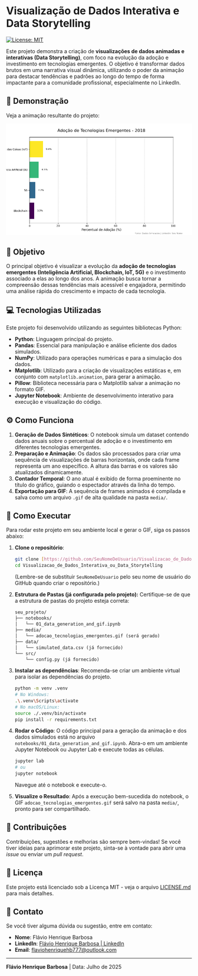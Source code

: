 # Visualização de Dados Interativa e Data Storytelling

[![License: MIT](https://img.shields.io/badge/License-MIT-yellow.svg)](https://opensource.org/licenses/MIT)

Este projeto demonstra a criação de **visualizações de dados animadas e interativas (Data Storytelling)**, com foco na evolução da adoção e investimento em tecnologias emergentes. O objetivo é transformar dados brutos em uma narrativa visual dinâmica, utilizando o poder da animação para destacar tendências e padrões ao longo do tempo de forma impactante para a comunidade profissional, especialmente no LinkedIn.

## 🚀 Demonstração

Veja a animação resultante do projeto:

<p align="center">
  <img src="media/adocao_tecnologias_emergentes.gif" alt="Animação de Adoção de Tecnologias Emergentes" width="700"/>
</p>

## 🎯 Objetivo

O principal objetivo é visualizar a evolução da **adoção de tecnologias emergentes (Inteligência Artificial, Blockchain, IoT, 5G)** e o investimento associado a elas ao longo dos anos. A animação busca tornar a compreensão dessas tendências mais acessível e engajadora, permitindo uma análise rápida do crescimento e impacto de cada tecnologia.

## 💻 Tecnologias Utilizadas

Este projeto foi desenvolvido utilizando as seguintes bibliotecas Python:

* **Python**: Linguagem principal do projeto.
* **Pandas**: Essencial para manipulação e análise eficiente dos dados simulados.
* **NumPy**: Utilizado para operações numéricas e para a simulação dos dados.
* **Matplotlib**: Utilizado para a criação de visualizações estáticas e, em conjunto com `matplotlib.animation`, para gerar a animação.
* **Pillow**: Biblioteca necessária para o Matplotlib salvar a animação no formato GIF.
* **Jupyter Notebook**: Ambiente de desenvolvimento interativo para execução e visualização do código.

## ⚙️ Como Funciona

1.  **Geração de Dados Sintéticos**: O notebook simula um dataset contendo dados anuais sobre o percentual de adoção e o investimento em diferentes tecnologias emergentes.
2.  **Preparação e Animação**: Os dados são processados para criar uma sequência de visualizações de barras horizontais, onde cada frame representa um ano específico. A altura das barras e os valores são atualizados dinamicamente.
3.  **Contador Temporal**: O ano atual é exibido de forma proeminente no título do gráfico, guiando o espectador através da linha do tempo.
4.  **Exportação para GIF**: A sequência de frames animados é compilada e salva como um arquivo `.gif` de alta qualidade na pasta `media/`.

## 🚀 Como Executar

Para rodar este projeto em seu ambiente local e gerar o GIF, siga os passos abaixo:

1.  **Clone o repositório**:

    ```bash
    git clone [https://github.com/SeuNomeDeUsuario/Visualizacao_de_Dados_Interativa_ou_Data_Storytelling.git](https://github.com/SeuNomeDeUsuario/Visualizacao_de_Dados_Interativa_ou_Data_Storytelling.git)
    cd Visualizacao_de_Dados_Interativa_ou_Data_Storytelling
    ```
    (Lembre-se de substituir `SeuNomeDeUsuario` pelo seu nome de usuário do GitHub quando criar o repositório.)

2.  **Estrutura de Pastas (já configurada pelo projeto):**
    Certifique-se de que a estrutura de pastas do projeto esteja correta:
    ```
    seu_projeto/
    ├── notebooks/
    │   └── 01_data_generation_and_gif.ipynb
    ├── media/
    │   └── adocao_tecnologias_emergentes.gif (será gerado)
    ├── data/
    │   └── simulated_data.csv (já fornecido)
    └── src/
        └── config.py (já fornecido)
    ```

3.  **Instalar as dependências**:
    Recomenda-se criar um ambiente virtual para isolar as dependências do projeto.

    ```bash
    python -m venv .venv
    # No Windows:
    .\.venv\Scripts\activate
    # No macOS/Linux:
    source ./.venv/bin/activate
    pip install -r requirements.txt
    ```

4.  **Rodar o Código**:
    O código principal para a geração da animação e dos dados simulados está no arquivo `notebooks/01_data_generation_and_gif.ipynb`. Abra-o em um ambiente Jupyter Notebook ou Jupyter Lab e execute todas as células.

    ```bash
    jupyter lab
    # ou
    jupyter notebook
    ```
    Navegue até o notebook e execute-o.

5.  **Visualize o Resultado**:
    Após a execução bem-sucedida do notebook, o GIF `adocao_tecnologias_emergentes.gif` será salvo na pasta `media/`, pronto para ser compartilhado.

## 🤝 Contribuições

Contribuições, sugestões e melhorias são sempre bem-vindas! Se você tiver ideias para aprimorar este projeto, sinta-se à vontade para abrir uma *issue* ou enviar um *pull request*.

## 📄 Licença

Este projeto está licenciado sob a Licença MIT - veja o arquivo [LICENSE.md](LICENSE.md) para mais detalhes.

## 📧 Contato

Se você tiver alguma dúvida ou sugestão, entre em contato:

* **Nome**: Flávio Henrique Barbosa
* **LinkedIn**: [Flávio Henrique Barbosa | LinkedIn](https://www.linkedin.com/in/fl%C3%A1vio-henrique-barbosa-38465938)
* **Email**: flaviohenriquehb777@outlook.com

---
**Flávio Henrique Barbosa** | Data: Julho de 2025